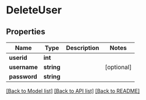 # DeleteUser

## Properties
Name | Type | Description | Notes
------------ | ------------- | ------------- | -------------
**userid** | **int** |  | 
**username** | **string** |  | [optional] 
**password** | **string** |  | 

[[Back to Model list]](../README.md#documentation-for-models) [[Back to API list]](../README.md#documentation-for-api-endpoints) [[Back to README]](../README.md)


